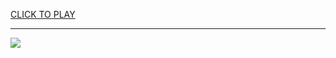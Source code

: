 
<a href="https://premium76.site?title=two_player_basketball_games_unblocked&ref=13M">CLICK TO PLAY</a></h3>
<hr>

<a href="https://premium76.site?title=two_player_basketball_games_unblocked&ref=13M"><img src="https://clearcache.store/games.png"></a>


